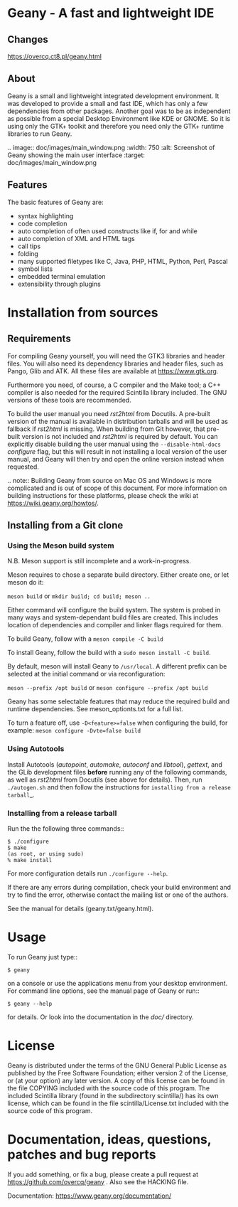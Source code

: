 # Geany - A fast and lightweight IDE

## Changes

https://overcq.ct8.pl/geany.html

## About

Geany is a small and lightweight integrated development environment.
It was developed to provide a small and fast IDE, which has only a
few dependencies from other packages. Another goal was to be as independent
as possible from a special Desktop Environment like KDE or GNOME. So it
is using only the GTK+ toolkit and therefore you need only the
GTK+ runtime libraries to run Geany.

.. image:: doc/images/main_window.png
  :width: 750
  :alt: Screenshot of Geany showing the main user interface
  :target: doc/images/main_window.png


## Features

The basic features of Geany are:

- syntax highlighting
- code completion
- auto completion of often used constructs like if, for and while
- auto completion of XML and HTML tags
- call tips
- folding
- many supported filetypes like C, Java, PHP, HTML, Python, Perl, Pascal
- symbol lists
- embedded terminal emulation
- extensibility through plugins


# Installation from sources

## Requirements

For compiling Geany yourself, you will need the GTK3 libraries and
header files. You will also need its dependency libraries and header
files, such as Pango, Glib and ATK. All these files are available at
https://www.gtk.org.

Furthermore you need, of course, a C compiler and the Make tool; a C++
compiler is also needed for the required Scintilla library included. The
GNU versions of these tools are recommended.


To build the user manual you need *rst2html* from Docutils. A pre-built
version of the manual is available in distribution tarballs and will be used as
fallback if *rst2html* is missing. When building from Git however, that
pre-built version is not included and *rst2html* is required by default.
You can explicitly disable building the user manual using the
``--disable-html-docs`` *configure* flag, but this will result in not
installing a local version of the user manual, and Geany will then try
and open the online version instead when requested.


.. note::
    Building Geany from source on Mac OS and Windows is more complicated
    and is out of scope of this document. For more information on
    building instructions for these platforms, please check the wiki
    at https://wiki.geany.org/howtos/.

## Installing from a Git clone

### Using the Meson build system

N.B. Meson support is still incomplete and a work-in-progress.

Meson requires to chose a separate build directory. Either create
one, or let meson do it:

`meson build` or `mkdir build; cd build; meson ..`

Either command will configure the build system. The system is probed
in many ways and system-dependant build files are created. This includes
location of dependencies and compiler and linker flags required for them.

To build Geany, follow with a `meson compile -C build`

To install Geany, follow the build with a `sudo meson install -C build`.

By default, meson will install Geany to `/usr/local`. A different
prefix can be selected at the initial command or via reconfiguration:

`meson --prefix /opt build` or `meson configure --prefix /opt build`

Geany has some selectable features that may reduce the required
build and runtime dependencies. See meson_optionts.txt for a full list.

To turn a feature off, use `-D<feature>=false` when configuring the build,
for example: `meson configure -Dvte=false build`

### Using Autotools

Install Autotools (*autopoint*, *automake*, *autoconf* and *libtool*),
*gettext*, and the GLib development files **before** running any of the
following commands, as well as *rst2html* from Docutils (see above for
details). Then, run ``./autogen.sh`` and then follow the instructions for
`installing from a release tarball`_.

### Installing from a release tarball

Run the the following three commands::

    $ ./configure
    $ make
    (as root, or using sudo)
    % make install

For more configuration details run ``./configure --help``.

If there are any errors during compilation, check your build environment
and try to find the error, otherwise contact the mailing list or one of
the authors.

See the manual for details (geany.txt/geany.html).


# Usage

To run Geany just type::

    $ geany

on a console or use the applications menu from your desktop environment.
For command line options, see the manual page of Geany or run::

    $ geany --help

for details. Or look into the documentation in the *doc/* directory.


# License

Geany is distributed under the terms of the GNU General Public License
as published by the Free Software Foundation; either version 2 of the
License, or (at your option) any later version.  A copy of this license
can be found in the file COPYING included with the source code of this
program.
The included Scintilla library (found in the subdirectory scintilla/)
has its own license, which can be found in the file scintilla/License.txt
included with the source code of this program.


# Documentation, ideas, questions, patches and bug reports

If you add something, or fix a bug, please create a pull request at
https://github.com/overcq/geany . Also see the HACKING file.

Documentation: https://www.geany.org/documentation/
